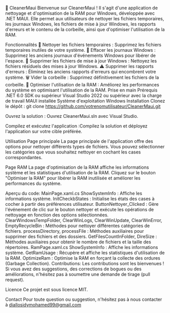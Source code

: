 🧹 CleanerMaui
Bienvenue sur CleanerMaui ! Il s'agit d'une application de nettoyage et d'optimisation de la RAM pour Windows, développée avec .NET MAUI. Elle permet aux utilisateurs de nettoyer les fichiers temporaires, les journaux Windows, les fichiers de mise à jour Windows, les rapports d'erreurs et le contenu de la corbeille, ainsi que d'optimiser l'utilisation de la RAM.


Fonctionnalités
    🧽 Nettoyer les fichiers temporaires : Supprimez les fichiers temporaires inutiles de votre système.
    📝 Effacer les journaux Windows : Supprimez les anciens journaux d'événements Windows pour libérer de l'espace.
    🔄 Supprimer les fichiers de mise à jour Windows : Nettoyez les fichiers résiduels des mises à jour Windows.
    ⚠️ Supprimer les rapports d'erreurs : Éliminez les anciens rapports d'erreurs qui encombrent votre système.
    🗑️ Vider la corbeille : Supprimez définitivement les fichiers de la corbeille.
    🚀 Optimiser l'utilisation de la RAM : Améliorez les performances du système en optimisant l'utilisation de la RAM.
Prise en main
Prérequis
    .NET 6.0 SDK ou supérieur
    Visual Studio 2022 ou supérieur avec la charge de travail MAUI installée
    Système d'exploitation Windows
    Installation
    Clonez le dépôt : git clone https://github.com/votrenomutilisateur/CleanerMaui.git
    
Ouvrez la solution : Ouvrez CleanerMaui.sln avec Visual Studio.

Compilez et exécutez l'application :Compilez la solution et déployez l'application sur votre cible préférée.


Utilisation
Page principale
La page principale de l'application offre des options pour nettoyer différents types de fichiers. Vous pouvez sélectionner les catégories que vous souhaitez nettoyer en cochant les cases correspondantes.

 <!-- Ajoutez le chemin de votre image ici -->


Page RAM
La page d'optimisation de la RAM affiche les informations système et les statistiques d'utilisation de la RAM. Cliquez sur le bouton "Optimiser la RAM" pour libérer la RAM inutilisée et améliorer les performances du système.

 <!-- Ajoutez le chemin de votre image ici -->

Aperçu du code:
        MainPage.xaml.cs
        ShowSystemInfo : Affiche les informations système.
        InitCheckbStates : Initialise les états des cases à cocher à partir des préférences utilisateur.
        ButtonNettoyer_Clicked : Gère l'événement de clic sur le bouton nettoyer et exécute les opérations de nettoyage en fonction des options sélectionnées.
        ClearWindowsTempFolder, ClearWinLogs, ClearWinUpdate, ClearWinError, EmptyRecycleBin : Méthodes pour nettoyer différentes catégories de fichiers.
        processDirectory, processFile : Méthodes auxiliaires pour supprimer des fichiers et des dossiers.
        GetFilesCountInFolder, DireSize : Méthodes auxiliaires pour obtenir le nombre de fichiers et la taille des répertoires.
        RamPage.xaml.cs
        ShowSystemInfo : Affiche les informations système.
        GetRamUsage : Récupère et affiche les statistiques d'utilisation de la RAM.
        OptimizeRam : Optimise la RAM en forçant la collecte des ordures (Garbage Collection).
Contributions:
    Les contributions sont les bienvenues ! Si vous avez des suggestions, des corrections de bogues ou des améliorations, n'hésitez pas à soumettre une demande de tirage (pull request).

Licence
Ce projet est sous licence MIT.

Contact
Pour toute question ou suggestion, n'hésitez pas à nous contacter à diallosidymohamed99@gmail.com
